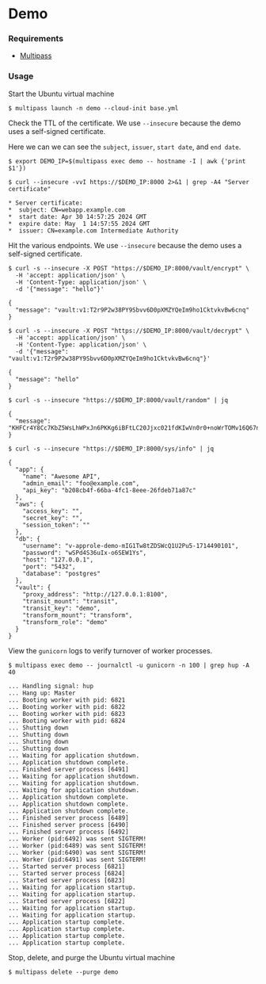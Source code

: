 # Demo

### Requirements
- [Multipass](https://multipass.run/install)

### Usage

Start the Ubuntu virtual machine
```shell
$ multipass launch -n demo --cloud-init base.yml
```

Check the TTL of the certificate. We use `--insecure` because the demo uses a self-signed certificate.

Here we can we can see the `subject`, `issuer`, `start date`, and `end date`.
```shell
$ export DEMO_IP=$(multipass exec demo -- hostname -I | awk {'print $1'})

$ curl --insecure -vvI https://$DEMO_IP:8000 2>&1 | grep -A4 "Server certificate"

* Server certificate:
*  subject: CN=webapp.example.com
*  start date: Apr 30 14:57:25 2024 GMT
*  expire date: May  1 14:57:55 2024 GMT
*  issuer: CN=example.com Intermediate Authority
```

Hit the various endpoints. We use `--insecure` because the demo uses a self-signed certificate.

```shell
$ curl -s --insecure -X POST "https://$DEMO_IP:8000/vault/encrypt" \
  -H 'accept: application/json' \
  -H 'Content-Type: application/json' \
  -d '{"message": "hello"}'

{
  "message": "vault:v1:T2r9P2w38PY9Sbvv6D0pXMZYQeIm9ho1CktvkvBw6cnq"
}
```

```shell
$ curl -s --insecure -X POST "https://$DEMO_IP:8000/vault/decrypt" \
  -H 'accept: application/json' \
  -H 'Content-Type: application/json' \
  -d '{"message": "vault:v1:T2r9P2w38PY9Sbvv6D0pXMZYQeIm9ho1CktvkvBw6cnq"}'

{
  "message": "hello"
}
```

```shell
$ curl -s --insecure "https://$DEMO_IP:8000/vault/random" | jq          

{
  "message": "KHFCr4Y8Cc7KbZ5WsLhWPxJn6PKKg6iBFtLC20Jjxc021fdKIwVn0r0+noWrTOMv16Q67nXXDPzOuk/RBILEdg=="
}
```

```shell
$ curl -s --insecure "https://$DEMO_IP:8000/sys/info" | jq    

{
  "app": {
    "name": "Awesome API",
    "admin_email": "foo@example.com",
    "api_key": "b208cb4f-66ba-4fc1-8eee-26fdeb71a87c"
  },
  "aws": {
    "access_key": "",
    "secret_key": "",
    "session_token": ""
  },
  "db": {
    "username": "v-approle-demo-mIG1Tw8tZDSWcQ1U2Pu5-1714490101",
    "password": "wSPd4S36uIx-o6SEW1Ys",
    "host": "127.0.0.1",
    "port": "5432",
    "database": "postgres"
  },
  "vault": {
    "proxy_address": "http://127.0.0.1:8100",
    "transit_mount": "transit",
    "transit_key": "demo",
    "transform_mount": "transform",
    "transform_role": "demo"
  }
}
```

View the `gunicorn` logs to verify turnover of worker processes.

```shell
$ multipass exec demo -- journalctl -u gunicorn -n 100 | grep hup -A 40

... Handling signal: hup
... Hang up: Master
... Booting worker with pid: 6821
... Booting worker with pid: 6822
... Booting worker with pid: 6823
... Booting worker with pid: 6824
... Shutting down
... Shutting down
... Shutting down
... Shutting down
... Waiting for application shutdown.
... Application shutdown complete.
... Finished server process [6491]
... Waiting for application shutdown.
... Waiting for application shutdown.
... Waiting for application shutdown.
... Application shutdown complete.
... Application shutdown complete.
... Application shutdown complete.
... Finished server process [6489]
... Finished server process [6490]
... Finished server process [6492]
... Worker (pid:6492) was sent SIGTERM!
... Worker (pid:6489) was sent SIGTERM!
... Worker (pid:6490) was sent SIGTERM!
... Worker (pid:6491) was sent SIGTERM!
... Started server process [6821]
... Started server process [6824]
... Started server process [6823]
... Waiting for application startup.
... Waiting for application startup.
... Started server process [6822]
... Waiting for application startup.
... Waiting for application startup.
... Application startup complete.
... Application startup complete.
... Application startup complete.
... Application startup complete.
```

Stop, delete, and purge the Ubuntu virtual machine
```shell
$ multipass delete --purge demo
```
